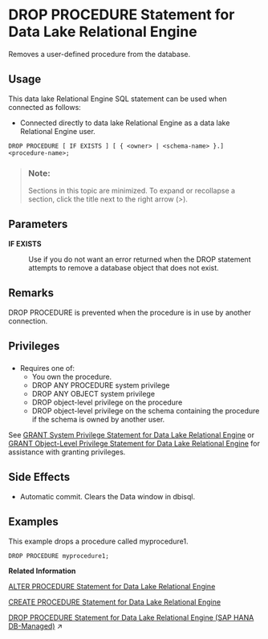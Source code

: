 <!-- loiobf9d79062d4b43c0aaefba8222c8421d -->

# DROP PROCEDURE Statement for Data Lake Relational Engine

Removes a user-defined procedure from the database.



<a name="loiobf9d79062d4b43c0aaefba8222c8421d__section_azh_5fj_znb"/>

## Usage

This data lake Relational Engine SQL statement can be used when connected as follows:

-   Connected directly to data lake Relational Engine as a data lake Relational Engine user.



```
DROP PROCEDURE [ IF EXISTS ] [ { <owner> | <schema-name> }.]<procedure-name>;
```



> ### Note:  
> Sections in this topic are minimized. To expand or recollapse a section, click the title next to the right arrow \(*\>*\).



<a name="loiobf9d79062d4b43c0aaefba8222c8421d__drop_procedure_param1"/>

## Parameters


<dl>
<dt><b>

IF EXISTS

</b></dt>
<dd>

Use if you do not want an error returned when the DROP statement attempts to remove a database object that does not exist.



</dd>
</dl>



<a name="loiobf9d79062d4b43c0aaefba8222c8421d__drop_procedure_remarks1"/>

## Remarks

DROP PROCEDURE is prevented when the procedure is in use by another connection.



<a name="loiobf9d79062d4b43c0aaefba8222c8421d__drop_procedure_priv1"/>

## Privileges



### 

-   Requires one of:
    -   You own the procedure.
    -   DROP ANY PROCEDURE system privilege
    -   DROP ANY OBJECT system privilege
    -   DROP object-level privilege on the procedure
    -   DROP object-level privilege on the schema containing the procedure if the schema is owned by another user.


See [GRANT System Privilege Statement for Data Lake Relational Engine](grant-system-privilege-statement-for-data-lake-relational-engine-a3dfcb0.md) or [GRANT Object-Level Privilege Statement for Data Lake Relational Engine](grant-object-level-privilege-statement-for-data-lake-relational-engine-a3e154f.md) for assistance with granting privileges.



<a name="loiobf9d79062d4b43c0aaefba8222c8421d__drop_procedure_side_effects1"/>

## Side Effects

-   Automatic commit. Clears the Data window in dbisql.



<a name="loiobf9d79062d4b43c0aaefba8222c8421d__drop_procedure_examples1"/>

## Examples

This example drops a procedure called myprocedure1.

```
DROP PROCEDURE myprocedure1;
```

**Related Information**  


[ALTER PROCEDURE Statement for Data Lake Relational Engine](alter-procedure-statement-for-data-lake-relational-engine-a612e25.md "Replaces an existing procedure with a modified version. Include the entire modified procedure in the ALTER PROCEDURE statement, and reassign user permissions on the procedure.")

[CREATE PROCEDURE Statement for Data Lake Relational Engine](create-procedure-statement-for-data-lake-relational-engine-a6185b2.md "Creates a new user-defined SQL procedure in the database.")

[DROP PROCEDURE Statement for Data Lake Relational Engine (SAP HANA DB-Managed)](https://help.sap.com/viewer/a898e08b84f21015969fa437e89860c8/2023_4_QRC/en-US/86898fa1ad8546c58b0dfa704077a491.html "Removes a user-defined procedure from the database.") :arrow_upper_right:

